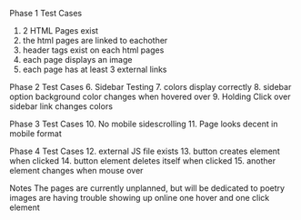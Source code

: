 Phase 1 Test Cases
1. 2 HTML Pages exist
2. the html pages are linked to eachother
3. header tags exist on each html pages
4. each page displays an image
5. each page has at least 3 external links

Phase 2 Test Cases
6. Sidebar Testing
7. colors display correctly
8. sidebar option background color changes when hovered over
9. Holding Click over sidebar link changes colors

Phase 3 Test Cases
10. No mobile sidescrolling
11. Page looks decent in mobile format

Phase 4 Test Cases
12. external JS file exists
13. button creates element when clicked
14. button element deletes itself when clicked
15. another element changes when mouse over


Notes
The pages are currently unplanned, but will be dedicated to poetry
images are having trouble showing up online
one hover and one click element
